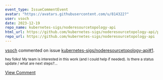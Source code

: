 ```yaml
---
event_type: IssueCommentEvent
avatar: "https://avatars.githubusercontent.com/u/814322?"
user: vsoch
date: 2023-12-19
repo_name: kubernetes-sigs/noderesourcetopology-api
html_url: https://github.com/kubernetes-sigs/noderesourcetopology-api/pull/1
repo_url: https://github.com/kubernetes-sigs/noderesourcetopology-api
---
```


<a href='https://github.com/vsoch' target='_blank'>vsoch</a> commented on issue <a href='https://github.com/kubernetes-sigs/noderesourcetopology-api/pull/1' target='_blank'>kubernetes-sigs/noderesourcetopology-api#1</a>.

<small>hey folks! My team is interested in this work (and I could help if needed). Is there a status update / what are next steps?...</small>

<a href='https://github.com/kubernetes-sigs/noderesourcetopology-api/pull/1' target='_blank'>View Comment</a>